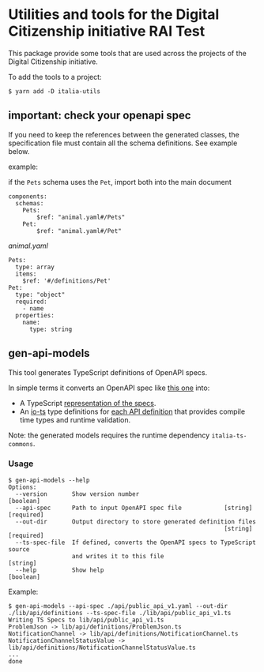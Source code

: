 # Utilities and tools for the Digital Citizenship initiative RAI Test

This package provide some tools that are used across the projects of the
Digital Citizenship initiative.

To add the tools to a project:

```
$ yarn add -D italia-utils
```
## important: check your openapi spec
If you need to keep the references between the generated classes, the specification file must contain all the schema definitions. See example below.

example:

if the `Pets` schema uses the `Pet`, import both into the main document 
```
components:
  schemas:
    Pets:
        $ref: "animal.yaml#/Pets"
    Pet:
        $ref: "animal.yaml#/Pet"
```
*animal.yaml*
```
Pets:
  type: array
  items:
    $ref: '#/definitions/Pet'
Pet:
  type: "object"
  required:
    - name
  properties:
    name:
      type: string
```


## gen-api-models

This tool generates TypeScript definitions of OpenAPI specs.

In simple terms it converts an OpenAPI spec like [this one](https://github.com/teamdigitale/digital-citizenship-functions/blob/f04666c8b7f2d4bebde19676b49b19119b03ef17/api/public_api_v1.yaml) into:

* A TypeScript [representation of the specs](https://github.com/teamdigitale/digital-citizenship-functions/blob/6798225bd725a42753b16375ce18a954a268f9b6/lib/api/public_api_v1.ts).
* An [io-ts](https://github.com/gcanti/io-ts) type definitions for [each API definition](https://github.com/teamdigitale/digital-citizenship-functions/tree/6798225bd725a42753b16375ce18a954a268f9b6/lib/api/definitions) that provides compile time types and runtime validation.

Note: the generated models requires the runtime dependency `italia-ts-commons`.

### Usage

```
$ gen-api-models --help
Options:
  --version       Show version number                                  [boolean]
  --api-spec      Path to input OpenAPI spec file            [string] [required]
  --out-dir       Output directory to store generated definition files
                                                             [string] [required]
  --ts-spec-file  If defined, converts the OpenAPI specs to TypeScript source
                  and writes it to this file                            [string]
  --help          Show help                                            [boolean]
```

Example:

```
$ gen-api-models --api-spec ./api/public_api_v1.yaml --out-dir ./lib/api/definitions --ts-spec-file ./lib/api/public_api_v1.ts
Writing TS Specs to lib/api/public_api_v1.ts
ProblemJson -> lib/api/definitions/ProblemJson.ts
NotificationChannel -> lib/api/definitions/NotificationChannel.ts
NotificationChannelStatusValue -> lib/api/definitions/NotificationChannelStatusValue.ts
...
done
```
